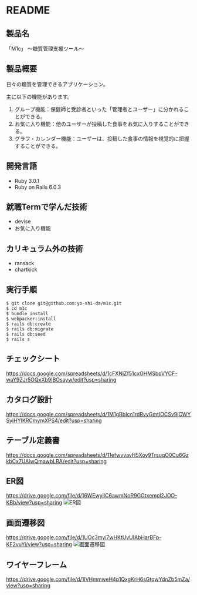 # README
## 製品名
「M1c」 ～糖質管理支援ツール～

## 製品概要
日々の糖質を管理できるアプリケーション。

主に以下の機能があります。
1. グループ機能：保健師と受診者といった「管理者とユーザー」に分かれることができる。
2. お気に入り機能：他のユーザーが投稿した食事をお気に入りすることができる。
3. グラフ・カレンダー機能：ユーザーは、投稿した食事の情報を視覚的に把握することができる。

## 開発言語
- Ruby 3.0.1
- Ruby on Rails 6.0.3

## 就職Termで学んだ技術
- devise
- お気に入り機能

## カリキュラム外の技術
- ransack
- chartkick

## 実行手順
```
$ git clone git@github.com:yo-shi-da/m1c.git
$ cd m1c
$ bundle install
$ webpacker:install
$ rails db:create
$ rails db:migrate
$ rails db:seed
$ rails s
```

## チェックシート
https://docs.google.com/spreadsheets/d/1cFXNjZf51cxOHMSbpVYCF-waY9ZJr5OQxXb9IBOsayw/edit?usp=sharing

## カタログ設計
https://docs.google.com/spreadsheets/d/1M1gBbIcn1rdRvyGmtIOCSv9jCWYSyiHYIKRCmymXPS4/edit?usp=sharing


## テーブル定義書
https://docs.google.com/spreadsheets/d/11efwvvavH5Xoy9TrsuqO0Cu6GzkbCx7UAlwQmawbLRA/edit?usp=sharing

## ER図
https://drive.google.com/file/d/16WEwyiIC6awmNoR9GOtxempl2JOO-KBb/view?usp=sharing
![ER図](https://user-images.githubusercontent.com/71182187/142822136-d37ec0e0-947c-4ec2-beb2-84ae12401778.png)

## 画面遷移図
https://drive.google.com/file/d/1UOc3myi7wHKtUvUIAbHarBFp-KF2vuYi/view?usp=sharing
![画面遷移図](https://user-images.githubusercontent.com/71182187/143195074-a6f46d68-ed08-4b80-827e-e02b64cd4bc3.png)


## ワイヤーフレーム
https://drive.google.com/file/d/1IVHmmweH4p1QxgKrH6sGtqwYdnZb5mZa/view?usp=sharing
